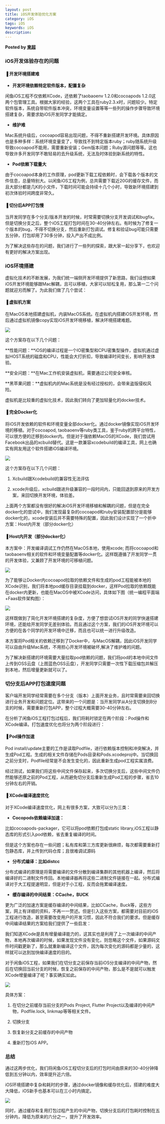 ```yaml
---  
layout: post  
title: iOS开发体验优化方案  
category: iOS  
tags: iOS  
keywords: iOS  
description: 
---  
```


__Posted by [柬超](https://mp.weixin.qq.com/s/f6hHl9_TLnWqB4hs99ut1Q)__  


### iOS开发体验存在的问题

#### ▐ 开发环境搭建难

* **开发环境依赖特定软件版本，配置复杂**

闲鱼iOS工程不仅依赖XCode，还依赖了taobaoenv 1.2.0和cocoapods 1.2.0这两个包管理工具。根据大家的经验，这两个工具在ruby2.3.x时，问题较少。特定软件版本，系统自带软件版本冲突，环境变量设置等等一些列的操作步骤导致环境搭建复杂，需要求助iOS开发同学才能搞定。

* **维护难**

Mac系统升级后，cocoapod容易出现问题，不得不重新搭建开发环境。具体原因也是多种多样：系统环境变量变了，导致找不到特定版本ruby；ruby随系统升级导致cocoapod不能用，需要重新安装；Gem版本问题；Ruby源问题等等。这也导致许多开发同学不敢轻易的去升级系统，无法及时体验到新系统的特性。

* **Pod依赖下载量大**

由于cocoapod本身的工作原理，pod更新下载工程依赖时，会下载各个版本的文件信息，总量特别大。以闲鱼iOS工程为例，总共需要下载近20G的缓存文件，而且大部分都是几K的小文件，下载时间可能会持续十几个小时，导致新环境搭建到初次体验时间跨度非常久。

#### ▐ 切分后APP打包慢

当开发同学在多个分支/版本开发的时候，时常需要切换分支开发调试和bugfix。但是切换分支之后，整个iOS工程打包时间在30-40分钟左右。有时候为了修复一个版本的bug，不得不切换分支，然后重新打包调试。修复和验证bug可能只需要五分钟，打包却用了30多分钟，投入产出不成比例。

为了解决这些存在的问题，我们进行了一些列的探索，跟大家一起分享下，也欢迎有更好的解决方案出现。

### iOS环境搭建

虚拟化技术的不断发展，为我们统一端侧开发环境提供了新思路，我们设想如果iOS开发环境能够跟Mac解耦，且可以移植，大家可以轻松复用，那么第一二个问题就迎刃而解了。为此我们做了几个尝试：

#### ▐ 虚拟机方案

在MacOS本地搭建虚拟机，内装MacOS系统。在虚拟机内搭建iOS开发环境，然后通过虚拟机镜像copy实现iOS开发环境移植，解决环境搭建难题。

![](/assets/postAssets/2019/15988619978113.jpg)

这个方案存在以下几个问题：

**性能问题：**iOS的编译过程是一个IO密集型和CPU密集型操作，虚拟机通过虚拟HOST系统的磁盘和CPU，性能会大打折扣，导致编译时间变长，影响开发体验。

**安全问题：**在Mac工作机安装虚拟机，需要通过公司安全审核。

**黑苹果问题：**虚拟机内的Mac系统是没有经过授权的，会带来盗版侵权风险。

虚拟机是比较重的虚拟化技术，因此我们转向了更加轻量化的docker技术。

#### ▐ 完全Docker化

将iOS开发依赖的软件和环境变量全部docker化。通过docker镜像实现iOS开发环境的移植。对于cocoapod, taobaoenv等ruby类工具，鉴于ruby的跨平台特性，可以很方便的迁移到docker内。但是对于强依赖MacOS的XCode，我们尝试用Facebook出品的xcbuild替代。这是一款兼容xcodebuild的编译工具，网上也确实有网友用这个软件搭建iOS编译环境。

![](/assets/postAssets/2019/15988620730926.jpg)

这个方案存在以下几个问题：

1. Xcbuild跟Xcodebuild的兼容性无法评估

2. xcode升级后，xcbuild跟进升级兼容的一段时间内，只能回退到原来的开发方案，来回切换开发环境，体验差。

上面两个方案都没有很好的解决iOS开发环境移植和解耦的问题，但是在完全docker化的尝试中，我们发现最复杂的cocoapod和ruby安装配置部分是能够docker化的，xcode安装后并不需要特殊的配置，因此我们设计实现了一个折中方案：Host内开发（部分docker化）

#### ▐ Host内开发（部分docker化）

本方案中：开发编译调试工作仍然在MacOS本地，使用xcode; 而将cocoapod和taobaoenv相关的软件和环境变量配置等docker化。这样既遵循了开发同学一贯的开发体验，又兼顾了开发环境的可移植问题。

![](/assets/postAssets/2019/15988620974815.jpg)

为了能够让Docker内cocoapod拉取的依赖文件和生成的pod工程能被本地的XCode识别，我们将本地pod缓存目录挂载到docker，这样Pod拉取的依赖既能在docker内更新，也能在MacOS中被XCode访问，具体如下图（统一编程平面端+Faas软件架构图）：

![](/assets/postAssets/2019/15988621053646.jpg)

这样既做到了简化开发环境搭建的复杂度，方便了想尝试iOS开发的同学快速搭建环境，还能给开发同学无差别体验。而且通过这个方案，我们的iOS开发环境可以方便的在各个同学的开发环境中迁移，而且也可以统一进行升级改造。

本方案将Pod相关的依赖迁移到了Docker中，与MacOS解耦，因此iOS开发同学可以自由升级Mac系统，不用担心开发环境被破坏,解决了维护难的问题。

为了解决新搭建的环境需要大量拉取pod依赖的问题，我们将pod的本地中间文件上传到OSS云盘（上图蓝色OSS云盘），开发同学只需要一次性下载压缩包并解压到本地，然后增量更新就可以了。

### 切分支后APP打包速度问题

客户端开发同学经常需要在多个分支（版本）上面开发业务，且时常需要来回切换进行业务开发和问题定位。这带来的一个问题是：当开发同学从A分支切换到B分支的时候，需要重新打包APP，整个过程大概需要30-40分钟左右。

在分析了闲鱼iOS工程打包过程后，我们将耗时锁定在两个阶段：Pod操作和XCode编译。打包速度优化也将分为两个阶段进行：

#### ▐ Pod操作加速

Pod install/update主要的工作是读取Podfile，进行依赖版本控制和冲突解决，并生成Pod工程。生成的相关文件存储在Pods目录和Pods.xcodeproj中。当切换回之前分支时，Podfile经常是不会发生变化的，因此重新生成pod工程实属浪费。

经过测试，如果我们将这些中间文件保存起来，多次切换分支后，这些中间文件仍然能够还原之前的Pod工程，从而避免切分支后重新生成Pod工程的步骤，省去10分钟左右的开销。

#### ▐ XCode编译速度优化

对于XCode编译速度优化，网上有很多方案，大致可以分为三类：

* **Cocopods依赖编译加速：**

比如cocoapods-packager，它可以将pod依赖打包成static library,iOS工程以静态库的形式引入pod依赖，省去重复编译的时间。

但是这个方案也存在一些问题；私有库和第三方库更新很麻烦，每次都需要重新打包静态库，并上传到代码仓库；且很难调试源码

* **分布式编译：比如distcc**

分布式编译的原理是将需要编译的文件分散到编译集群的其他机器上编译，然后将编译好的二进制文件传回。本地编译器再将这些二进制文件链接在一起。分布式编译对于大工程提速明显，但是对于小工程，反而会拖累编译速度。

* **缓存编译的中间结果：CCache，BUCK**

更为广泛的加速方案是缓存编译的中间结果，比如CCache，Buck等，这些方案，网上有详细的资料，不再一一赘述。但是引入这些方案，都需要对目前的iOS工程进行改造，甚至需要改变用户的开发习惯，因此不符合我们的要求。但是缓存中间编译结果的方案给我们提供了一些启发：

我们知道XCode是具有增量编译能力的，这其实也是利用了上一次编译的中间产物，本地再次编译的时候，如果发现文件没有变化，则忽略这个文件，如果源码文件时间戳更新了，那么就重新编译这个文件，因为每次变化的源码都是少量的，这样就可以达到加快编译速度的目的。

对于闲鱼iOS工程，如果我们在切分支之前保存当前iOS分支编译的中间产物，然后在切换回当前分支的时候，恢复之前保存的中间产物，那么是不是就可以触发XCode增量编译了呢？事实确实如此。

![](/assets/postAssets/2019/15988621885663.jpg)

具体方案：

1. 在切分之前缓存当前分支的Pods Project, Flutter Project以及编译的中间产物，Podfile.lock, linkmap等等相关文件。

2. 切换分支

3. 恢复新分支之前缓存的中间产物

4. 重新打包iOS APP。

### 总结

通过这两步优化，我们将闲鱼iOS工程切分支后的打包时间由原来的30-40分钟降低到五分钟以内，效率提升近六倍。

iOS环境搭建中复杂和耗时的步骤，通过docker镜像和缓存优化后，搭建的难度大大降低，iOS新手也基本可以在三小时内搞定。

![](/assets/postAssets/2019/15988622163278.jpg)

同时，通过缓存和复用打包过程产生的中间产物，切换分支后的打包耗时控制在五分钟内，降低为原来的六分之一，提升了开发效率。